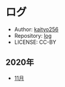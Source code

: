 # ログ

* Author: [kaityo256](https://github.com/kaityo256)
* Repository: [log](https://github.com/kaityo256/log)
* LICENSE: CC-BY

## 2020年

* [11月](d202011.md)
